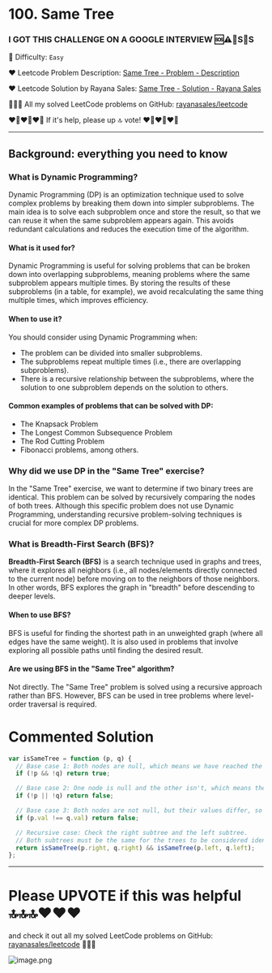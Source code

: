 # 100. Same Tree

### I GOT THIS CHALLENGE ON A GOOGLE INTERVIEW 🆘⚠️🚨S🛟S

🌱 Difficulty: `Easy`

❤️ Leetcode Problem Description: [Same Tree - Problem - Description](https://leetcode.com/problems/same-tree/description/)

❤️ Leetcode Solution by Rayana Sales: [Same Tree - Solution - Rayana Sales](https://leetcode.com/problems/same-tree/solutions/5643019/simple-beginner-friendly-100-same-tree/)

💁🏻‍♀️ All my solved LeetCode problems on GitHub: [rayanasales/leetcode](https://github.com/rayanasales/leetcode)

❤️‍🔥❤️‍🔥❤️‍🔥 If it's help, please up 🔝 vote! ❤️‍🔥❤️‍🔥❤️‍🔥

---

## Background: everything you need to know

### What is Dynamic Programming?

Dynamic Programming (DP) is an optimization technique used to solve complex problems by breaking them down into simpler subproblems. The main idea is to solve each subproblem once and store the result, so that we can reuse it when the same subproblem appears again. This avoids redundant calculations and reduces the execution time of the algorithm.

#### What is it used for?

Dynamic Programming is useful for solving problems that can be broken down into overlapping subproblems, meaning problems where the same subproblem appears multiple times. By storing the results of these subproblems (in a table, for example), we avoid recalculating the same thing multiple times, which improves efficiency.

#### When to use it?

You should consider using Dynamic Programming when:

- The problem can be divided into smaller subproblems.
- The subproblems repeat multiple times (i.e., there are overlapping subproblems).
- There is a recursive relationship between the subproblems, where the solution to one subproblem depends on the solution to others.

#### Common examples of problems that can be solved with DP:

- The Knapsack Problem
- The Longest Common Subsequence Problem
- The Rod Cutting Problem
- Fibonacci problems, among others.

### Why did we use DP in the "Same Tree" exercise?

In the "Same Tree" exercise, we want to determine if two binary trees are identical. This problem can be solved by recursively comparing the nodes of both trees. Although this specific problem does not use Dynamic Programming, understanding recursive problem-solving techniques is crucial for more complex DP problems.

### What is Breadth-First Search (BFS)?

**Breadth-First Search (BFS)** is a search technique used in graphs and trees, where it explores all neighbors (i.e., all nodes/elements directly connected to the current node) before moving on to the neighbors of those neighbors. In other words, BFS explores the graph in "breadth" before descending to deeper levels.

#### When to use BFS?

BFS is useful for finding the shortest path in an unweighted graph (where all edges have the same weight). It is also used in problems that involve exploring all possible paths until finding the desired result.

#### Are we using BFS in the "Same Tree" algorithm?

Not directly. The "Same Tree" problem is solved using a recursive approach rather than BFS. However, BFS can be used in tree problems where level-order traversal is required.

# Commented Solution

```javascript []
var isSameTree = function (p, q) {
  // Base case 1: Both nodes are null, which means we have reached the end of the tree in both cases, so they are the same.
  if (!p && !q) return true;

  // Base case 2: One node is null and the other isn't, which means the trees differ in structure, so they are not the same.
  if (!p || !q) return false;

  // Base case 3: Both nodes are not null, but their values differ, so the trees are not the same.
  if (p.val !== q.val) return false;

  // Recursive case: Check the right subtree and the left subtree.
  // Both subtrees must be the same for the trees to be considered identical.
  return isSameTree(p.right, q.right) && isSameTree(p.left, q.left);
};
```

---

# Please UPVOTE if this was helpful 🔝🔝🔝❤️❤️❤️

and check it out all my solved LeetCode problems on GitHub: [rayanasales/leetcode](https://github.com/rayanasales/leetcode) 🤙😚🤘

![image.png](https://assets.leetcode.com/users/images/57bce3b1-56e2-4c20-9cdf-b61fef26b93b_1725494158.6252415.png)
